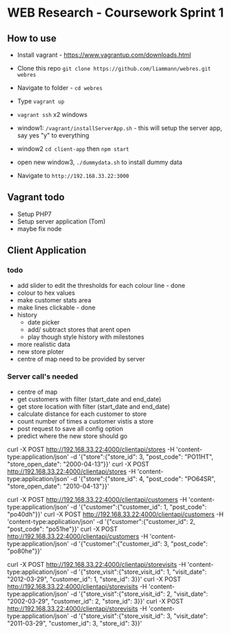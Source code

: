 # WEB Research - Coursework Sprint 1 

## How to use
- Install vagrant - https://www.vagrantup.com/downloads.html
- Clone this repo `git clone https://github.com/liammann/webres.git webres`
- Navigate to folder - `cd webres` 
- Type `vagrant up`
- `vagrant ssh` x2 windows
- window1: `/vagrant/installServerApp.sh` - this will setup the server app, say yes "y" to everything 
- window2 `cd client-app` then `npm start`

- open new window3, `./dummydata.sh` to install dummy data 

- Navigate to `http://192.168.33.22:3000`







## Vagrant todo 
- Setup PHP7 
- Setup server application (Tom)
- maybe fix node

## Client Application
### todo 
* add slider to edit the thresholds for each colour line - done
* colour to hex values 
* make customer stats area 
* make lines clickable - done 
* history
	* date picker  
	* add/ subtract stores that arent open
	* play though style history with milestones 
* more realistic data
* new store ploter
* centre of map need to be provided by server


### Server call's needed
* centre of map
* get customers with filter (start_date and end_date)
* get store location with filter (start_date and end_date)
* calculate distance for each customer to store
* count number of times a customer vistis a store
* post request to save all config option
* predict where the new store should go


curl -X POST http://192.168.33.22:4000/clientapi/stores -H 'content-type:application/json' -d '{"store":{"store_id": 3, "post_code": "PO11HT", "store_open_date": "2000-04-13"}}'
curl -X POST http://192.168.33.22:4000/clientapi/stores -H 'content-type:application/json' -d '{"store":{"store_id": 4, "post_code": "PO64SR", "store_open_date": "2010-04-13"}}'

curl -X POST http://192.168.33.22:4000/clientapi/customers -H 'content-type:application/json' -d '{"customer":{"customer_id": 1, "post_code": "po40dh"}}'
curl -X POST http://192.168.33.22:4000/clientapi/customers -H 'content-type:application/json' -d '{"customer":{"customer_id": 2, "post_code": "po51he"}}'
curl -X POST http://192.168.33.22:4000/clientapi/customers -H 'content-type:application/json' -d '{"customer":{"customer_id": 3, "post_code": "po80he"}}'

curl -X POST http://192.168.33.22:4000/clientapi/storevisits -H 'content-type:application/json' -d '{"store_visit":{"store_visit_id": 1, "visit_date": "2012-03-29", "customer_id": 1, "store_id": 3}}'
curl -X POST http://192.168.33.22:4000/clientapi/storevisits -H 'content-type:application/json' -d '{"store_visit":{"store_visit_id": 2, "visit_date": "2002-03-29", "customer_id": 2, "store_id": 3}}'
curl -X POST http://192.168.33.22:4000/clientapi/storevisits -H 'content-type:application/json' -d '{"store_visit":{"store_visit_id": 3, "visit_date": "2011-03-29", "customer_id": 3, "store_id": 3}}'

